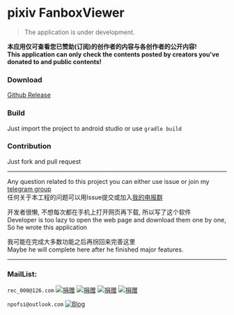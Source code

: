# pixiv FanboxViewer

> The application is under development.

**__本应用仅可查看您已赞助(订阅)的创作者的内容与各创作者的公开内容!__**\
**__This application can only check the contents posted by creators you've donated to and public contents!__**

### Download

[Github Release](https://github.com/709924470/FanboxViewer/releases)

### Build

Just import the project to android studio or use `gradle build`

### Contribution

Just fork and pull request

---
Any question related to this project you can either use issue or join my [telegram group](https://t.me/joinchat/KP2S20Y99ihwPaYeeHabBQ)\
任何关于本工程的问题可以用Issue提交或加入[我的电报群](https://t.me/joinchat/KP2S20Y99ihwPaYeeHabBQ)

开发者很懒, 不想每次都在手机上打开网页再下载, 所以写了这个软件\
Developer is too lazy to open the web page and download them one by one,\
So he wrote this application

我可能在完成大多数功能之后再拐回来完善这里\
Maybe he will complete here after he finished major features.

---

### MailList:

 `rec_000@126.com`
[![捐赠](https://img.shields.io/badge/捐赠-支付宝二维码-BLUE.svg)](https://api.qrserver.com/v1/create-qr-code/?size=320x320&data=https://qr.alipay.com/fkx09642afxf1dgxi5kwp19)
[![捐赠](https://img.shields.io/badge/捐赠-微信二维码-DARKGREEN.svg)](https://api.qrserver.com/v1/create-qr-code/?size=320x320&data=wxp://f2f0QA34gBTVa83jgkEgGrGiOuWQOtHMTxku)
[![捐赠](https://img.shields.io/badge/Donate-PayPal-DARKBLUE.svg)](https://paypal.me/7099Kii)
[![捐赠](https://img.shields.io/badge/Donate-Ko--fi-ORANGE.svg)](https://Ko-fi.com/709924470)

 `npofsi@outlook.com` [![Blog](https://img.shields.io/badge/Blog-npofsi.pro-ORANGE.svg)](https://blog.npofsi.pro)
